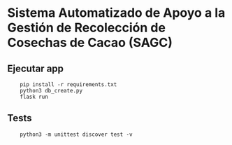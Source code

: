 # Sistema Automatizado de Apoyo a la Gestión de Recolección de Cosechas de Cacao (SAGC)


## Ejecutar app
```
    pip install -r requirements.txt
    python3 db_create.py
    flask run
```
## Tests
```
    python3 -m unittest discover test -v
```
